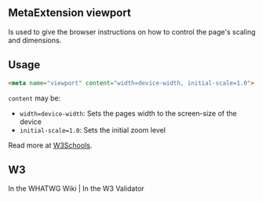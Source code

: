 ## MetaExtension viewport

Is used to give the browser instructions on how to control the page's scaling and dimensions.

## Usage

````html
<meta name="viewport" content="width=device-width, initial-scale=1.0">
````

`content` may be:

* `width=device-width`: Sets the pages width to the screen-size of the device
* `initial-scale=1.0`: Sets the initial zoom level 

Read more at [W3Schools](https://www.w3schools.com/css/css_rwd_viewport.asp).

## W3

<i class="fas fa-check"></i> In the WHATWG Wiki | <i class="fas fa-check"></i> In the W3 Validator